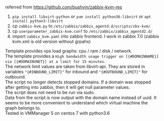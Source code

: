 referred from https://github.com/bushvin/zabbix-kvm-res

1. ```pip install libvirt-python``` or ```yum install python36-libvirt``` or ```apt install python3-libvirt```  
2. cp ```zabbix-kvm.py``` to ```/etc/zabbix/zabbix_agentd.d/scripts/zbx-kvm/```
3. cp ```userparameter_zabbix-kvm.conf``` to ```/etc/zabbix/zabbix_agentd2.d/```
4. import ```zabbix_kvm.yaml``` into zabbix frontend. I work in zabbix 7.0 (zabbix kvm.xml is old version without grpahs)

Template provides vps load graphs: cpu / ram / disk / network.  
The template provides a ```High bandwidth usage trigger on [{#DOMAINNAME}] via [{#DOMAINVNET}] at a limit for 15 minutes```.  
The network limit values are taken from libvirt-api. They are stored in variables ```"{#INBOUND_LIMIT}"``` for inbound and ```"{#OUTBOUND_LIMIT}"``` for outbound.  
The script no longer detects stopped domains. If a domain was stopped after getting into zabbix, then it will get null parameter values.  
The script does not need to be run via sudo.  
Data from the script is now output with the domain name instead of uuid. It seems to be more convenient to understand which virtual machine the graph belongs to.  
Tested in VMManager 5 on centos 7 with python3.6  
